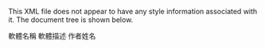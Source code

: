 This XML file does not appear to have any style information associated with it. The document tree is shown below.
<!--
 Configuration Start: Please customize following configuration 
-->
<widget xmlns="http://www.w3.org/ns/widgets" xmlns:gap="http://phonegap.com/ns/1.0" id="phonegap-web-template.pulipuli.info" version="1.0.0">
<name>軟體名稱</name>
<description>軟體描述</description>
<author href="作者網站" email="作者email">作者姓名</author>
 <!--  Configuration End  -->
 <!--   allows access to any external resource.  -->
<access origin="*"/>
<allow-navigation href="*"/>
<content src="index.html"/>
<icon src="icon.png"/>
 <!--  https://build.phonegap.com/current-support  -->
<preference name="phonegap-version" value="cli-6.5.0"/>
 <!--  防止太多權限  -->
<preference name="permissions" value="none"/>
 <!--  只保留最低的權限  -->
<feature name="http://api.phonegap.com/1.0/network"/>
 <!--  外掛  -->
<plugin name="cordova-plugin-inappbrowser" spec="~1.7.1"/>
<plugin name="cordova-plugin-network-information" spec="~1.3.3"/>
<plugin name="cordova-plugin-whitelist" spec="~1.3.2"/>
</widget>
